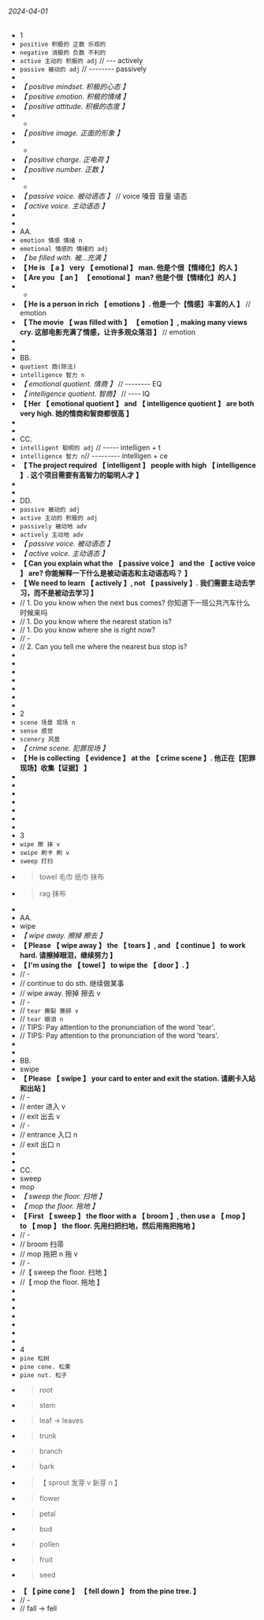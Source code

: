 ###### 2024-04-01

- 1
- `positive 积极的 正数 乐观的`
- `negative 消极的 负数 不利的`
- `active 主动的 积极的 adj` // --- actively
- `passive 被动的 adj` // -------- passively
-
- _【 positive mindset. 积极的心态 】_
- _【 positive emotion. 积极的情绪 】_
- _【 positive attitude. 积极的态度 】_
- -
- _【 positive image. 正面的形象 】_
- -
- _【 positive charge. 正电荷 】_
- _【 positive number. 正数 】_
- -
- _【 passive voice. 被动语态 】_ // voice 嗓音 音量 语态
- _【 active voice. 主动语态 】_
-
-
- AA.
- `emotion 情感 情绪 n`
- `emotional 情感的 情绪的 adj`
- _【 be filled with. 被...充满 】_
- **【 He is 【 a 】 very 【 emotional 】 man. 他是个很【情绪化】的人 】**
- **【 Are you 【 an 】 【 emotional 】 man? 他是个很【情绪化】的人 】**
- -
- **【 He is a person in rich 【 emotions 】. 他是一个【情感】丰富的人 】** // emotion
- **【 The movie 【 was filled with 】 【 emotion 】, making many views cry. 这部电影充满了情感，让许多观众落泪 】** // emotion
-
-
- BB.
- `quotient 商(除法)`
- `intelligence 智力 n`
- _【 emotional quotient. 情商 】_ // -------- EQ
- _【 intelligence quotient. 智商】_ // ---- IQ
- **【 Her 【 emotional quotient 】 and 【 intelligence quotient 】 are both very high. 她的情商和智商都很高 】**
-
-
- CC.
- `intelligent 聪明的 adj` // ----- intelligen + t
- `intelligence 智力 n`// --------- intelligen + ce
- **【 The project required 【 intelligent 】 people with high 【 intelligence 】. 这个项目需要有高智力的聪明人才 】**
-
-
- DD.
- `passive 被动的 adj`
- `active 主动的 积极的 adj`
- `passively 被动地 adv`
- `actively 主动地 adv`
- _【 passive voice. 被动语态 】_
- _【 active voice. 主动语态 】_
- **【 Can you explain what the 【 passive voice 】 and the 【 active voice 】 are? 你能解释一下什么是被动语态和主动语态吗？ 】**
- **【 We need to learn 【 actively 】, not 【 passively 】. 我们需要主动去学习，而不是被动去学习 】**
- // 1. Do you know when the next bus comes? 你知道下一班公共汽车什么时候来吗
- // 1. Do you know where the nearest station is?
- // 1. Do you know where she is right now?
- // -
- // 2. Can you tell me where the nearest bus stop is?
-
-
-
-
-
-
-
- 2
- `scene 场景 现场 n`
- `sense 感觉`
- `scenery 风景`
- _【 crime scene. 犯罪现场 】_
- **【 He is collecting 【 evidence 】 at the 【 crime scene 】. 他正在【犯罪现场】收集【证据】 】**
-
-
-
-
-
-
-
- 3
- `wipe 擦 抹 v`
- `swipe 刷卡 刷 v`
- `sweep 打扫`
- > towel 毛巾 纸巾 抹布
- > rag 抹布
-
- AA.
- wipe
- _【 wipe away. 擦掉 擦去 】_
- **【 Please 【 wipe away 】 the 【 tears 】, and 【 continue 】 to work hard. 请擦掉眼泪，继续努力 】**
- **【 I'm using the 【 towel 】 to wipe the 【 door 】. 】**
- // -
- // continue to do sth. 继续做某事
- // wipe away. 擦掉 擦去 v
- // -
- // `tear 撕裂 撕碎 v`
- // `tear 眼泪 n`
- // TIPS: Pay attention to the pronunciation of the word 'tear'.
- // TIPS: Pay attention to the pronunciation of the word 'tears'.
-
-
- BB.
- swipe
- **【 Please 【 swipe 】 your card to enter and exit the station. 请刷卡入站和出站 】**
- // -
- // enter 进入 v
- // exit 出去 v
- // -
- // entrance 入口 n
- // exit 出口 n
-
-
- CC.
- sweep
- mop
- _【 sweep the floor. 扫地 】_
- _【 mop the floor. 拖地 】_
- **【 First 【 sweep 】 the floor with a 【 broom 】, then use a 【 mop 】 to 【 mop 】 the floor. 先用扫把扫地，然后用拖把拖地 】**
- // -
- // broom 扫帚
- // mop 拖把 n 拖 v
- // -
- //【 sweep the floor. 扫地 】
- //【 mop the floor. 拖地 】
-
-
-
-
-
-
-
- 4
- `pine 松树`
- `pine cone. 松果`
- `pine nut. 松子`
- > root
- > stem
- > leaf -> leaves
- > trunk
- > branch
- > bark
- > 【 sprout 发芽 v 新芽 n 】
- > flower
- > petal
- > bud
- > pollen
- > fruit
- > seed
- **【 【 pine cone 】 【 fell down 】 from the pine tree. 】**
- // -
- // fall -> fell
